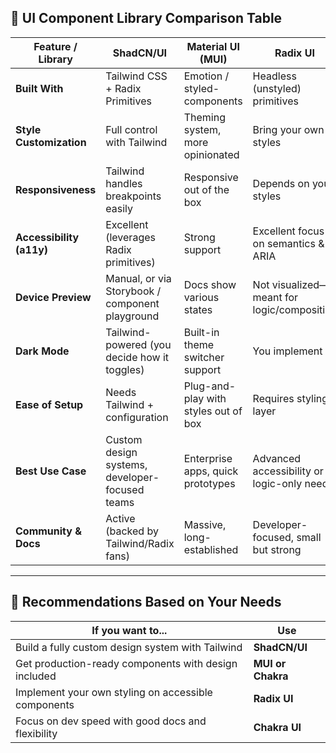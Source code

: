 ## 🧩 UI Component Library Comparison Table

|Feature / Library|**ShadCN/UI**|**Material UI (MUI)**|**Radix UI**|**Chakra UI**|
|---|---|---|---|---|
|**Built With**|Tailwind CSS + Radix Primitives|Emotion / styled-components|Headless (unstyled) primitives|Themeable style props + Emotion|
|**Style Customization**|Full control with Tailwind|Theming system, more opinionated|Bring your own styles|Good theme support with built-in props|
|**Responsiveness**|Tailwind handles breakpoints easily|Responsive out of the box|Depends on your styles|Built-in responsive props|
|**Accessibility (a11y)**|Excellent (leverages Radix primitives)|Strong support|Excellent focus on semantics & ARIA|Very good|
|**Device Preview**|Manual, or via Storybook / component playground|Docs show various states|Not visualized—meant for logic/composition|Docs show visual previews|
|**Dark Mode**|Tailwind-powered (you decide how it toggles)|Built-in theme switcher support|You implement it|Easy with color mode toggle|
|**Ease of Setup**|Needs Tailwind + configuration|Plug-and-play with styles out of box|Requires styling layer|Easy with prebuilt theme|
|**Best Use Case**|Custom design systems, developer-focused teams|Enterprise apps, quick prototypes|Advanced accessibility or logic-only needs|Small/medium apps with good UX out of box|
|**Community & Docs**|Active (backed by Tailwind/Radix fans)|Massive, long-established|Developer-focused, small but strong|Helpful docs, strong community|

---

## 🏁 Recommendations Based on Your Needs

|**If you want to...**|**Use**|
|---|---|
|Build a fully custom design system with Tailwind|**ShadCN/UI**|
|Get production-ready components with design included|**MUI or Chakra**|
|Implement your own styling on accessible components|**Radix UI**|
|Focus on dev speed with good docs and flexibility|**Chakra UI**|

